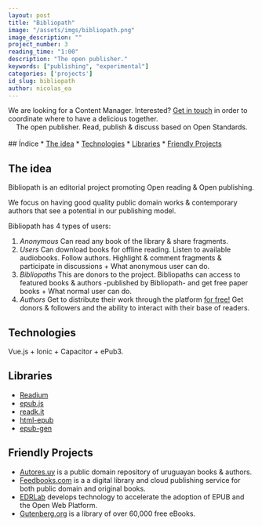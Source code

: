 ```yaml
---
layout: post
title: "Bibliopath"
image: "/assets/imgs/bibliopath.png"
image_description: ""
project_number: 3
reading_time: "1:00"
description: "The open publisher."
keywords: ["publishing", "experimental"]
categories: ['projects']
id_slug: bibliopath
author: nicolas_ea
---
```

<div class="alert alert-warning text-center" role="alert"> We are looking for a Content Manager. Interested?
 <a href="mailto:{{ site.email }}" rel="nofollow">Get in touch</a> in order to coordinate where to have a delicious <i class="fas fa-mug-hot"></i> together. </div>
 
<center>The open publisher. Read, publish & discuss based on Open Standards.</center>
<br>
## Índice
* <a href="#the-idea">The idea</a>
* <a href="#technologies">Technologies</a>
* <a href="#libraries">Libraries</a>
* <a href="#friendly-projects">Friendly Projects</a>

## The idea

Bibliopath is an editorial project promoting Open reading & Open publishing.

We focus on having good quality public domain works & contemporary authors that see a potential in our publishing model.

Bibliopath has 4 types of users:

1. <i class="bg-black text-uppercase">Anonymous</i> Can read any book of the library & share fragments.
2. <i class="bg-black text-uppercase">Users</i> Can download books for offline reading. Listen to available audiobooks. Follow authors. Highlight & comment fragments & participate in discussions + What anonymous user can do.
3. <i class="bg-black text-uppercase">Bibliopaths</i> This are donors to the project. Bibliopaths can access to featured books & authors -published by Bibliopath- and get free paper books + What normal user can do.
4. <i class="bg-black text-uppercase">Authors</i> Get to distribute their work through the platform <u>for free!</u> Get donors & followers and the ability to interact with their base of readers.

## Technologies

Vue.js + Ionic + Capacitor + ePub3.

## Libraries

- [Readium](https://github.com/readium)
- [epub.js](https://github.com/futurepress/epub.js)
- [readk.it](https://github.com/jcdarwin/readk.it)
- [html-epub](https://www.npmjs.com/package/html-epub)
- [epub-gen](https://www.npmjs.com/package/epub-gen)

## Friendly Projects

- [Autores.uy](http://autores.uy/) is a public domain repository of uruguayan books & authors.
- [Feedbooks.com](https://www.feedbooks.com/publicdomain) is a a digital library and cloud publishing service for both public domain and original books.
- [EDRLab](https://www.edrlab.org/) develops technology to accelerate the adoption of EPUB and the Open Web Platform.
- [Gutenberg.org](https://www.gutenberg.org/) is a library of over 60,000 free eBooks.
